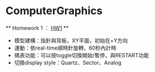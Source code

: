 # ComputerGraphics

** Homework 1 ： [HW1](https://tengshine.github.io/ComputerGraphics/HW1/HW1) **

- 模型建構：指針與背板，XY平面，初始在+Y方向
- 運動：依real-time順時針旋轉，60秒內計時
- 碼表功能：可以按toggle切換開始/暫停，與RESTART功能
- 切換display style：Quartz、Sector、Analog
